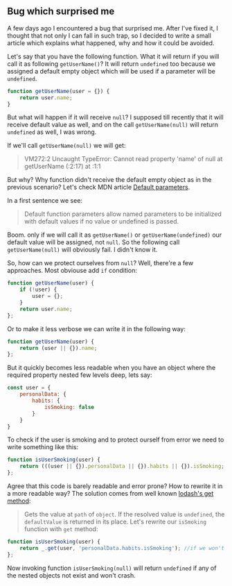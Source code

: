 ## Bug which surprised me

A few days ago I encountered a bug that surprised me. After I've fixed it, I thought that not only I can fall in such trap,
so I decided to write a small article which explains what happened, why and how it could be avoided. 

Let's say that you have the following function. What it will return if you will call it as following `getUserName()`? 
It will return `undefined` too because we assigned a default empty object which will be used if a parameter will be `undefined`.

````js
function getUserName(user = {}) {
    return user.name;
}
````

But what will happen if it will receive `null`? I supposed till recently that it will receive default value as well, and on the call
`getUserName(null)` will return `undefined` as well, I was wrong. 

If we'll call `getUserName(null)` we will get:
> VM272:2 Uncaught TypeError: Cannot read property 'name' of null
    at getUserName (<anonymous>:2:17)
    at <anonymous>:1:1

But why? Why function didn't receive the default empty object as in the previous scenario?
Let's check MDN article [Default parameters](https://developer.mozilla.org/en-US/docs/Web/JavaScript/Reference/Functions/Default_parameters). 

In a first sentence we see:
> Default function parameters allow named parameters to be initialized with default values if no value or undefined is passed.

Boom. only if we will call it as `getUserName()` or `getUserName(undefined)` our default value will be assigned, not `null`. So the following call `getUserName(null)` will obviously fail. I didn't know it.

So, how can we protect ourselves from `null`? Well, there're a few approaches. Most obviouse add `if` condition:

```js
function getUserName(user) {
    if (!user) {
        user = {};
    }
    return user.name;
};
```

Or to make it less verbose we can write it in the following way:
````js
function getUserName(user) {
    return (user || {}).name;
};
````

But it quickly becomes less readable when you have an object where the required property nested few levels deep, lets say: 
````js
const user = {
    personalData: {
        habits: {
            isSmoking: false
        }
    }
}
````
To check if the user is smoking and to protect ourself from error we need to write something like this:

````js
function isUserSmoking(user) {
    return (((user || {}).personalData || {}).habits || {}).isSmoking;
};
````

Agree that this code is barely readable and error prone? How to rewrite it in a more readable way?
The solution comes from well known [lodash's get method](https://lodash.com/docs/4.17.15#get):
> Gets the value at `path` of `object`. If the resolved value is `undefined`, the `defaultValue` is returned in its place. Let's rewrite our `isSmoking` function with `get` method:

````js
function isUserSmoking(user) {
    return _.get(user, 'personalData.habits.isSmoking'); //if we won't set `defaultValue` it will be `undefined` by default. 
};
````

Now invoking function `isUserSmoking(null)` will return `undefined` if any of the nested objects not exist and won't crash. 
